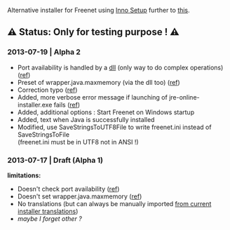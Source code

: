 Alternative installer for Freenet using [Inno Setup](http://www.jrsoftware.org/isinfo.php) further to [this](https://bugs.freenetproject.org/view.php?id=5456#c9883).

## ⚠ Status: Only for testing purpose ! ⚠ ##


### 2013-07-19 | Alpha 2 ###
* Port availability is handled by a [dll](https://bitbucket.org/romnbb/freenet_wininstaller_innosetup/src/9fc675ccd827/FreenetInstaller_InnoSetup_library?at=master) (only way to do complex operations) ([ref](https://bitbucket.org/romnbb/freenet_wininstaller_innosetup/src/9fc675ccd82779ee22324993884d77ca3c1e6593/FreenetInstaller_InnoSetup_library/FreenetInstaller_InnoSetup_library.lpr?at=master#cl-1))
* Preset of wrapper.java.maxmemory (via the dll too) ([ref](https://bitbucket.org/romnbb/freenet_wininstaller_innosetup/src/9fc675ccd82779ee22324993884d77ca3c1e6593/FreenetInstaller_InnoSetup_library/FreenetInstaller_InnoSetup_library.lpr?at=master#cl-46))
* Correction typo ([ref](https://github.com/freenet/wininstaller-staging/issues/12#issuecomment-21206216))
* Added, more verbose error message if launching of jre-online-installer.exe fails ([ref](https://github.com/freenet/wininstaller-staging/issues/12#issuecomment-21206216))
* Added, additional options : Start Freenet on Windows startup
* Added, text when Java is successfully  installed 
* Modified, use SaveStringsToUTF8File to write freenet.ini instead of SaveStringsToFile  
(freenet.ini must be in UTF8 not in ANSI !)

### 2013-07-17 | Draft (Alpha 1) ###
**limitations:**
  
* Doesn't check port availability ([ref](https://github.com/freenet/wininstaller-staging/blob/master/src/freenetinstaller/FreenetInstaller.ahk#L292))
* Doesn't set wrapper.java.maxmemory ([ref](https://github.com/freenet/wininstaller-staging/blob/master/src/freenetinstaller/FreenetInstaller.ahk#L341))
* No translations (but can always be manually imported [from current installer translations](https://github.com/freenet/wininstaller-staging/tree/master/src/include_translator))
* *maybe I forget other ?*

